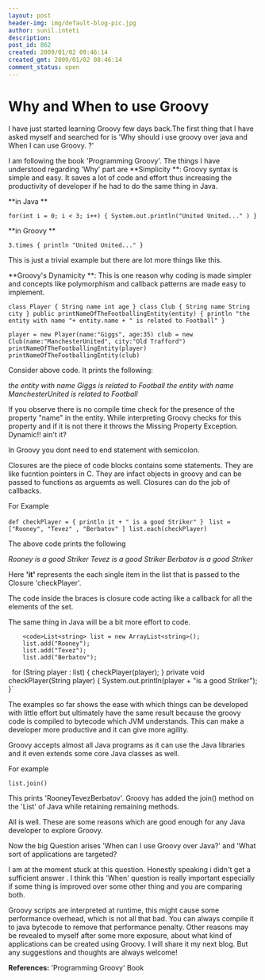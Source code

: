 ```yaml
---
layout: post
header-img: img/default-blog-pic.jpg
author: sunil.inteti
description: 
post_id: 862
created: 2009/01/02 09:46:14
created_gmt: 2009/01/02 08:46:14
comment_status: open
---
```


# Why and When to use Groovy

I have just started learning Groovy few days back.The first thing that I have asked myself and searched for is 'Why should i use groovy over java and When I can use Groovy. ?'

I am following the book 'Programming Groovy'. The things I have understood regarding 'Why' part are  **Simplicity **: Groovy syntax is simple and easy. It saves a lot of code and effort thus increasing the productivity of developer if he had to do the same thing in Java.

**in Java **

`for(int i = 0; i < 3; i++) { System.out.println("United United..." ) }`

**in Groovy **

`3.times { println "United United..." }`

This is just a trivial example but there are lot more things like this.

**Groovy's Dynamicity **: This is one reason why coding is made simpler and concepts like polymorphism and callback patterns are made easy to implement.

`class Player { String name int age } class Club { String name String city } public printNameOfTheFootballingEntity(entity) { println "the entity with name "+ entity.name + " is related to Football" }`

`player = new Player(name:"Giggs", age:35) club = new Club(name:"ManchesterUnited", city:"Old Trafford") printNameOfTheFootballingEntity(player) printNameOfTheFootballingEntity(club) `

Consider above code. It prints the following:

_the entity with name Giggs is related to Football the entity with name ManchesterUnited is related to Football_

If you observe there is no compile time check for the presence of the property "name" in the entity. While interpreting Groovy checks for this property and if it is not there it throws the Missing Property Exception. Dynamic!! ain't it?

In Groovy you dont need to end statement with semicolon.

Closures are the piece of code blocks contains some statements. They are like fucntion pointers in C. They are infact objects in groovy and can be passed to functions as arguemts as well. Closures can do the job of callbacks.

For Example

`def checkPlayer = { println it + " is a good Striker" } ` `list = ["Rooney", "Tevez" , "Berbatov" ] list.each(checkPlayer)`

The above code prints the following

_Rooney is a good Striker Tevez is a good Striker Berbatov is a good Striker_

Here **'it'** represents the each single item in the list that is passed to the Closure 'checkPlayer'.

The code inside the braces is closure code acting like a callback for all the elements of the set.

The same thing in Java will be a bit more effort to code.
    
    
        <code>List<string> list = new ArrayList<string>();
        list.add("Rooney");
        list.add("Tevez");
        list.add("Berbatov");
    

` `for (String player : list) { checkPlayer(player); } private void checkPlayer(String player) { System.out.println(player + "is a good Striker"); }`

The examples so far shows the ease with which things can be developed with little effort but ultimately have the same result because the groovy code is compiled to bytecode which JVM understands. This can make a developer more productive and it can give more agility.

Groovy accepts almost all Java programs as it can use the Java libraries and it even extends some core Java classes as well.

For example

`list.join() `

This prints 'RooneyTevezBerbatov'. Groovy has added the join() method on the 'List' of Java while retaining remaining methods.

All is well. These are some reasons which are good enough for any Java developer to explore Groovy.

Now the big Question arises 'When can I use Groovy over Java?' and 'What sort of applications are targeted?

I am at the moment stuck at this question. Honestly speaking i didn't get a sufficient answer . I think this 'When' question is really important especially if some thing is improved over some other thing and you are comparing both.

Groovy scripts are interpreted at runtime, this might cause some performance overhead, which is not all that bad. You can always compile it to java bytecode to remove that performance penalty. Other reasons may be revealed to myself after some more exposure, about what kind of applications can be created using Groovy. I will share it my next blog. But any suggestions and thoughts are always welcome!

**References:** 'Programming Groovy' Book